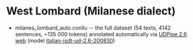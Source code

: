 # West Lombard (Milanese dialect)

* milanes_lombard_auto.conllu -- the full dataset (54 texts, 4142 sentences, ~135 000 tokens) annotated automatically via [UDPipe 2.6 web](http://lindat.mff.cuni.cz/services/udpipe/run.php) (model [italian-isdt-ud-2.6-200830](https://github.com/UniversalDependencies/UD_Italian-ISDT))
